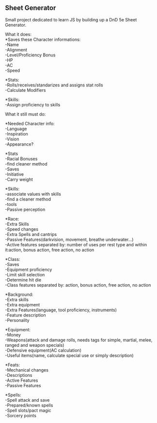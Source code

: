 ## Sheet Generator

Small project dedicated to learn JS by building up a DnD 5e Sheet Generator.

What it does:  
*Saves these Character informations:  
-Name  
-Alignment  
-Level/Proficiency Bonus  
-HP  
-AC  
-Speed  

*Stats:  
-Rolls/receives/standarizes and assigns stat rolls  
-Calculate Modifiers  

*Skills:  
-Assign proficiency to skills  


What it still must do:  

*Needed Character info:  
-Language  
-Inspiration  
-Vision  
-Appearance?  

*Stats  
-Racial Bonuses  
-find cleaner method  
-Saves  
-Initiative  
-Carry weight  

*Skills:  
-associate values with skills  
-find a cleaner method  
-tools  
-Passive perception  

*Race:  
-Extra Skills  
-Speed changes  
-Extra Spells and cantrips  
-Passive Features(darkvision, movement, breathe underwater...)  
-Active features separated by: number of uses per rest type and within it:action, bonus action, free action, no action  

*Class:  
-Saves  
-Equipment proficiency  
-Limit skill selection  
-Determine hit die  
-Class features separated by: action, bonus action, free action, no action  

*Background:  
-Extra skills  
-Extra equipment  
-Extra Features(language, tool proficiency, instruments)  
-Feature description  
-Personality  

*Equipment:  
-Money  
-Weapons(attack and damage rolls, needs tags for simple, martial, melee, ranged and weapon specials)  
-Defensive equipment(AC calculation)  
-Useful items(name, calculate special use or simply description)  

*Feats:  
-Mechanical changes  
-Descriptions  
-Active Features  
-Passive Features  

*Spells:  
-Spell attack and save  
-Prepared/known spells  
-Spell slots/pact magic  
-Sorcery points  

